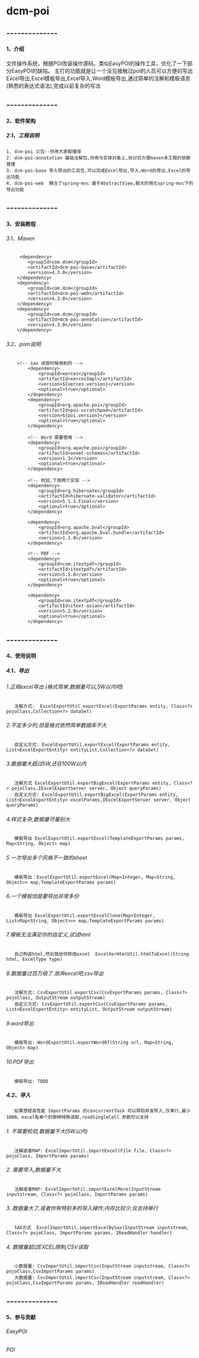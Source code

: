 # dcm-poi
## --------------
#### 1、介绍
 文件操作系统，根据POI改装操作源码。类似EasyPOI的操作工具，优化了一下部分EasyPOI的缺陷。
 主打的功能就是让一个没见接触过poi的人员可以方便的写出Excel导出,Excel模板导出,Excel导入,Word模板导出,通过简单的注解和模板语言(熟悉的表达式语法),完成以前复杂的写法
## --------------
#### 2、软件架构
##### 2.1、工程说明
    1. dcm-poi 父包--作用大家都懂得
    2. dcm-poi-annotation 基础注解包,作用与实体对象上,拆分后方便maven多工程的依赖管理
    3. dcm-poi-base 导入导出的工具包,可以完成Excel导出,导入,Word的导出,Excel的导出功能
    4. dcm-poi-web  耦合了spring-mvc 基于AbstractView,极大的简化spring-mvc下的导出功能

## --------------
#### 3、安装教程
###### 3.1、Maven
		 <dependency>
			<groupId>com.dcm</groupId>
			<artifactId>dcm-poi-base</artifactId>
			<version>4.3.0</version>
		</dependency>
		<dependency>
			<groupId>com.dcm</groupId>
			<artifactId>dcm-poi-web</artifactId>
			<version>4.3.0</version>
		</dependency>
		<dependency>
			<groupId>com.dcm</groupId>
			<artifactId>dcm-poi-annotation</artifactId>
			<version>4.3.0</version>
		</dependency>
###### 3.2、pom说明
        <!-- sax 读取时候用到的 -->
			<dependency>
				<groupId>xerces</groupId>
				<artifactId>xercesImpl</artifactId>
				<version>${xerces.version}</version>
				<optional>true</optional>
			</dependency>
			<dependency>
				<groupId>org.apache.poi</groupId>
				<artifactId>poi-scratchpad</artifactId>
				<version>${poi.version}</version>
				<optional>true</optional>
			</dependency>
			
			<!-- Word 需要使用 -->
            <dependency>
                <groupId>org.apache.poi</groupId>
                <artifactId>ooxml-schemas</artifactId>
                <version>1.3</version>
                <optional>true</optional>
            </dependency>
			
			<!-- 校验,下面两个实现 -->
			<dependency>
				<groupId>org.hibernate</groupId>
				<artifactId>hibernate-validator</artifactId>
				<version>5.1.3.Final</version>
				<optional>true</optional>
			</dependency>
			
			<dependency>
				<groupId>org.apache.bval</groupId>
				<artifactId>org.apache.bval.bundle</artifactId>
				<version>1.1.0</version>
			</dependency>
			
			<!-- PDF -->
			<dependency>
				<groupId>com.itextpdf</groupId>
				<artifactId>itextpdf</artifactId>
				<version>5.5.6</version>
				<optional>true</optional>
			</dependency>

			<dependency>
				<groupId>com.itextpdf</groupId>
				<artifactId>itext-asian</artifactId>
				<version>5.2.0</version>
				<optional>true</optional>
			</dependency>
## --------------
#### 4、使用说明
##### 4.1、导出
  ###### 1.正规excel导出 (格式简单,数据量可以,5W以内吧)
       注解方式:  ExcelExportUtil.exportExcel(ExportParams entity, Class<?> pojoClass,Collection<?> dataSet)
  ###### 2.不定多少列,但是格式依然简单数据库不大
       自定义方式: ExcelExportUtil.exportExcel(ExportParams entity, List<ExcelExportEntity> entityList,Collection<?> dataSet)
  ###### 3.数据量大超过5W,还在100W以内
       注解方式 ExcelExportUtil.exportBigExcel(ExportParams entity, Class<?> pojoClass,IExcelExportServer server, Object queryParams)
       自定义方式: ExcelExportUtil.exportBigExcel(ExportParams entity, List<ExcelExportEntity> excelParams,IExcelExportServer server, Object queryParams)
  ###### 4.样式复杂,数据量尽量别大
       模板导出 ExcelExportUtil.exportExcel(TemplateExportParams params, Map<String, Object> map)
  ###### 5.一次导出多个风格不一致的sheet
       模板导出：ExcelExportUtil.exportExcel(Map<Integer, Map<String, Object>> map,TemplateExportParams params)
  ###### 6.一个模板但是要导出非常多份
       模板导出 ExcelExportUtil.exportExcelClone(Map<Integer, List<Map<String, Object>>> map,TemplateExportParams params)
  ###### 7.模板无法满足你的自定义,试试html
       自己构造html,然后我给你转成excel  ExcelXorHtmlUtil.htmlToExcel(String html, ExcelType type)
  ###### 8.数据量过百万级了.放弃excel吧,csv导出
       注解方式: CsvExportUtil.exportCsv(CsvExportParams params, Class<?> pojoClass, OutputStream outputStream)
       自定义方式: CsvExportUtil.exportCsv(CsvExportParams params, List<ExcelExportEntity> entityList, OutputStream outputStream)
  ###### 9.word导出
       模板导出: WordExportUtil.exportWord07(String url, Map<String, Object> map)
  ###### 10.PDF导出
       模板导出: TODO
##### 4.2、导入
       如果想提高性能 ImportParams 的concurrentTask 可以帮助并发导入,仅单行,最小1000。excel有单个的那种特殊读取,readSingleCell 参数可以支持
  ###### 1. 不需要检验,数据量不大(5W以内)
       注解或者MAP: ExcelImportUtil.importExcel(File file, Class<?> pojoClass, ImportParams params)
  ###### 2. 需要导入,数据量不大
       注解或者MAP: ExcelImportUtil.importExcelMore(InputStream inputstream, Class<?> pojoClass, ImportParams params)
  ###### 3. 数据量大了,或者你有特别多的导入操作,内存比较少,仅支持单行
       SAX方式  ExcelImportUtil.importExcelBySax(InputStream inputstream, Class<?> pojoClass, ImportParams params, IReadHandler handler)
  ###### 4. 数据量超过EXCEL限制,CSV读取
       小数据量: CsvImportUtil.importCsv(InputStream inputstream, Class<?> pojoClass,CsvImportParams params)
       大数据量: CsvImportUtil.importCsv(InputStream inputstream, Class<?> pojoClass,CsvImportParams params, IReadHandler readHandler)
## --------------
#### 5、参与贡献
###### EasyPOI
###### POI
